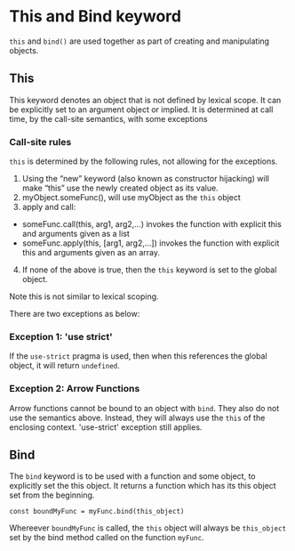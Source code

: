 # This and Bind keyword

`this` and `bind()`  are used together as part of creating and manipulating
objects.


## This

This keyword denotes an object that is not defined by lexical scope. It can be explicitly set to an argument object or implied. It is determined at call time, by the call-site semantics, with some exceptions

### Call-site rules

`this` is determined by the following rules, not allowing for the exceptions.

1. Using the “new” keyword (also known as constructor hijacking) will make “this” use the newly created object as its value.
2. myObject.someFunc(), will use myObject as the `this` object
3. apply and call:
- someFunc.call(this, arg1, arg2,...) invokes the function with explicit this and arguments given as a list
- someFunc.apply(this, [arg1, arg2,...]) invokes the function with explicit this and arguments given as an array.
4. If none of the above is true, then the `this` keyword is set to the global object.

Note this is not similar to lexical scoping.

There are two exceptions as below:

### Exception 1: 'use strict'

If the `use-strict` pragma is used, then when this references the global object, it will return `undefined`. 

### Exception 2: Arrow Functions

Arrow functions cannot be bound to an object with `bind`. They also do not use the semantics above. Instead, they will always use the `this` of the enclosing context. 'use-strict' exception still applies.

## Bind

The `bind` keyword is to be used with a function and some object, to explicitly set the this object. It returns a function which has its this object set from the beginning.

```
const boundMyFunc = myFunc.bind(this_object)
```

Whereever `boundMyFunc` is called, the `this` object will always be `this_object` set by the bind method called on the function `myFunc`.
